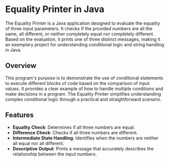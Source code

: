 # Equality Printer in Java

The Equality Printer is a Java application designed to evaluate the equality of three input parameters. It checks if the provided numbers are all the same, all different, or neither completely equal nor completely different. Based on the evaluation, it prints one of three distinct messages, making it an exemplary project for understanding conditional logic and string handling in Java.

## Overview

This program's purpose is to demonstrate the use of conditional statements to execute different blocks of code based on the comparison of input values. It provides a clear example of how to handle multiple conditions and make decisions in a program. The Equality Printer simplifies understanding complex conditional logic through a practical and straightforward scenario.

## Features

- **Equality Check**: Determines if all three numbers are equal.
- **Difference Check**: Checks if all three numbers are different.
- **Intermediate State Handling**: Identifies when the numbers are neither all equal nor all different.
- **Descriptive Output**: Prints a message that accurately describes the relationship between the input numbers.
